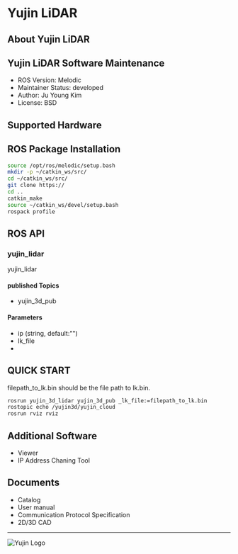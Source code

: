 # Yujin LiDAR

## About Yujin LiDAR

## Yujin LiDAR Software Maintenance

- ROS Version: Melodic
- Maintainer Status: developed
- Author: Ju Young Kim
- License: BSD

## Supported Hardware

## ROS Package Installation
```bash
source /opt/ros/melodic/setup.bash
mkdir -p ~/catkin_ws/src/
cd ~/catkin_ws/src/
git clone https://
cd ..
catkin_make
source ~/catkin_ws/devel/setup.bash
rospack profile
```
## ROS API
### yujin_lidar
yujin_lidar
#### published Topics
- yujin_3d_pub
#### Parameters
- ip (string, default:"")
- lk_file
-

## QUICK START
filepath_to_lk.bin should be the file path to lk.bin.
```bash
rosrun yujin_3d_lidar yujin_3d_pub _lk_file:=filepath_to_lk.bin
rostopic echo /yujin3d/yujin_cloud
rosrun rviz rviz
```
## Additional Software
- Viewer
- IP Address Chaning Tool
## Documents
- Catalog
- User manual
- Communication Protocol Specification
- 2D/3D CAD

------------------------------------------------------------------------
![Yujin Logo](https://upload.wikimedia.org/wikipedia/commons/0/0f/Yujinrobot_logo.png "Yujin Logo")
